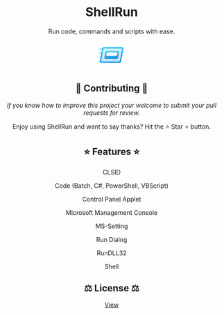 <h1 align="center">ShellRun</h1>

<p align="center">Run code, commands and scripts with ease.</p>

<p align="center">
<img src="ShellRun\Resources\Logo.png" alt="Logo" width="64" />
</p>

<h2 align="center">🫶 Contributing 🫶</h2>

<p align="center"><em>If you know how to improve this project your welcome to submit your pull requests for review.</em></p>

<p align="center">Enjoy using ShellRun and want to say thanks? Hit the ⭐️ Star ⭐️ button.</p>

<h2 align="center">⭐ Features ⭐</h2>

<p align="center">CLSID</p>
<p align="center">Code (Batch, C#, PowerShell, VBScript)</p>
<p align="center">Control Panel Applet</p>
<p align="center">Microsoft Management Console</p>
<p align="center">MS-Setting</p>
<p align="center">Run Dialog</p>
<p align="center">RunDLL32</p>
<p align="center">Shell</p>

<h2 align="center">⚖️ License ⚖️</h2>

<p align="center">
<a href="LICENSE.md">View</a>
</p>
